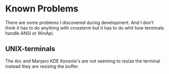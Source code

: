 # Known Problems

There are some problems I discovered during development. 
And I don't think it has to do anything with crossterm but it has to do whit how terminals handle ANSI or WinApi. 

## UNIX-terminals

The Arc and Manjaro KDE Konsole's are not seeming to resize the terminal instead they are resizing the buffer.
